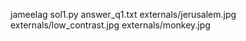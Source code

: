jameelag
sol1.py
answer_q1.txt
externals/jerusalem.jpg
externals/low_contrast.jpg
externals/monkey.jpg